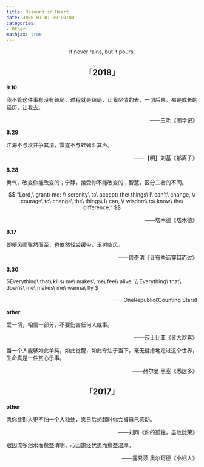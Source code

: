 ```yaml
---
title: Resound in Heart
date: 3000-01-01 00:00:00
categories:
- Other
mathjax: true
---
```


<center>It never rains, but it pours.</center>

## <center>「2018」</center>

**9.10**

我不管这件事有没有结局，过程就是结局，让我尽情的去，一切后果，都是成长的经历，让我去。

<p align="right">——三毛《闹学记》</p>

**8.29**

江海不与坎井争其清，雷霆不与蛙蚓斗其声。

<p align="right">——【明】刘基《郁离子》</p>

**8.28**

勇气，改变你能改变的；宁静，接受你不能改变的；智慧，区分二者的不同。

$$
“Lord,\ grant\ me: \\
serenity\ to\ accept\ the\ things\ I\ can't\ change, \\
courage\ to\ change\ the\ things\ I\ can, \\
wisdom\ to\ know\ the\ difference.”
$$

<p align="right">——塔木德《塔木德》</p>

**8.17**

即便风雨骤然而至，也依然轻裘缓带，玉树临风。

<p align="right">——段奇清《让有些话穿耳而过》</p>

**3.30**

$Everything\ that\ kills\ me\ makes\ me\ feel\ alive. \\ Everything\ that\ downs\ me\ makes\ me\ wanna\ fly.$

<p align="right">——OneRepublic《Counting Stars》</p>

**other**

爱一切，相信一部分，不要伤害任何人或事。

<p align="right">——莎士比亚《皆大欢喜》</p>

当一个人能够如此单纯，如此觉醒，如此专注于当下，毫无疑虑地走过这个世界，生命真是一件赏心乐事。

<p align="right">——赫尔曼·黑塞《悉达多》</p>

## <center>「2017」</center>

**other**

愿你比别人更不怕一个人独处，愿日后想起时你会被自己感动。

<p align="right">——刘同《你的孤独，虽败犹荣》</p>

眼因流多泪水而愈益清明，心因饱经忧患而愈益温厚。

<p align="right">——露易莎·奥尔珂德《小妇人》</p>